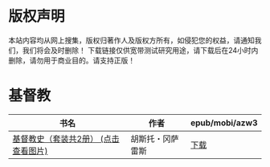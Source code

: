 # 版权声明

本站内容均从网上搜集，版权归著作人及版权方所有，如侵犯您的权益，请通知我们，我们将会及时删除！ 下载链接仅供宽带测试研究用途，请下载后在24小时内删除，请勿用于商业目的。请支持正版！

# 基督教

| 书名 | 作者 | epub/mobi/azw3 |
| --- | --- | --- |
| [基督教史（套装共2册） (点击查看图片)](https://www.dushupai.com/attachment/2024/06/09/0642543da6bbfde8.jpg) | 胡斯托・冈萨雷斯 | [下载](https://url89.ctfile.com/f/31084289-1356985099-d8a953?p=8866) |
